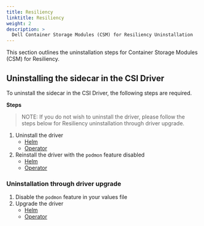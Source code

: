 ```yaml
---
title: Resiliency
linktitle: Resiliency 
weight: 2
description: >
  Dell Container Storage Modules (CSM) for Resiliency Uninstallation
---
```


This section outlines the uninstallation steps for Container Storage Modules (CSM) for Resiliency. 

## Uninstalling the sidecar in the CSI Driver

To uninstall the sidecar in the CSI Driver, the following steps are required.

**Steps**
>NOTE: If you do not wish to uninstall the driver, please follow the steps below for Resiliency uninstallation through driver upgrade.
1. Uninstall the driver
    - [Helm](../../../drivers/uninstall/#uninstall-a-csi-driver-installed-via-helm)
    - [Operator](../../../../csmoperator/drivers/#uninstall-csi-driver)
2. Reinstall the driver with the `podmon` feature disabled
    - [Helm](../../../drivers/installation/)
    - [Operator](../../../../csmoperator/drivers/#installing-csi-driver-via-operator)

### Uninstallation through driver upgrade
1. Disable the `podmon` feature in your values file
2. Upgrade the driver
    - [Helm](../../../drivers/upgrade/)
    - [Operator](../../../../csmoperator/drivers/#update-csi-drivers)